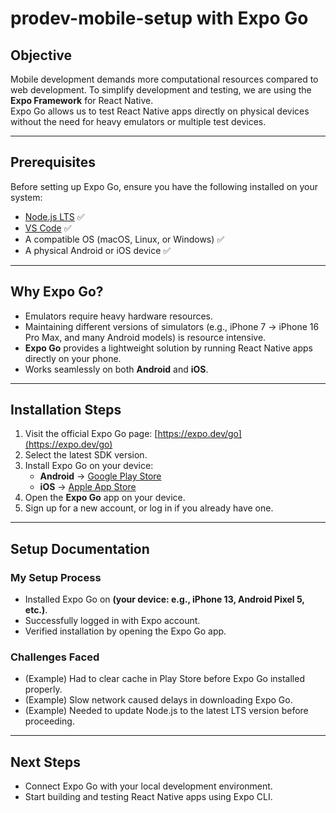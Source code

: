 # prodev-mobile-setup with Expo Go

## Objective
Mobile development demands more computational resources compared to web development. To simplify development and testing, we are using the **Expo Framework** for React Native.  
Expo Go allows us to test React Native apps directly on physical devices without the need for heavy emulators or multiple test devices.

---

## Prerequisites
Before setting up Expo Go, ensure you have the following installed on your system:
- [Node.js LTS](https://nodejs.org/) ✅
- [VS Code](https://code.visualstudio.com/) ✅
- A compatible OS (macOS, Linux, or Windows) ✅
- A physical Android or iOS device ✅

---

## Why Expo Go?
- Emulators require heavy hardware resources.  
- Maintaining different versions of simulators (e.g., iPhone 7 → iPhone 16 Pro Max, and many Android models) is resource intensive.  
- **Expo Go** provides a lightweight solution by running React Native apps directly on your phone.  
- Works seamlessly on both **Android** and **iOS**.

---

## Installation Steps
1. Visit the official Expo Go page: [https://expo.dev/go](https://expo.dev/go)
2. Select the latest SDK version.
3. Install Expo Go on your device:
   - **Android** → [Google Play Store](https://play.google.com/store/apps/details?id=host.exp.exponent)  
   - **iOS** → [Apple App Store](https://apps.apple.com/app/expo-go/id982107779)
4. Open the **Expo Go** app on your device.
5. Sign up for a new account, or log in if you already have one.

---

## Setup Documentation
### My Setup Process
- Installed Expo Go on **(your device: e.g., iPhone 13, Android Pixel 5, etc.)**.
- Successfully logged in with Expo account.
- Verified installation by opening the Expo Go app.

### Challenges Faced
- (Example) Had to clear cache in Play Store before Expo Go installed properly.  
- (Example) Slow network caused delays in downloading Expo Go.  
- (Example) Needed to update Node.js to the latest LTS version before proceeding.  

---

## Next Steps
- Connect Expo Go with your local development environment.  
- Start building and testing React Native apps using Expo CLI.  
